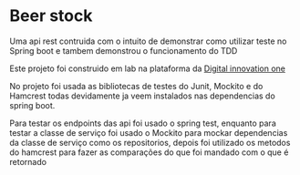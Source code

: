# Beer stock

Uma api rest contruida com o intuito de demonstrar como utilizar teste no Spring boot e tambem demonstrou o funcionamento do TDD

Este projeto foi construido em lab na plataforma da [Digital innovation one](https://digitalinnovation.one/)

No projeto foi usada as bibliotecas de testes do Junit, Mockito e do Hamcrest todas devidamente ja veem instalados nas dependencias do spring boot.

Para testar os endpoints das api foi usado o spring test, enquanto para testar a classe de serviço foi usado o Mockito para mockar dependencias da classe de serviço como os repositorios, depois foi utilizado os metodos do hamcrest para fazer as comparações do que foi mandado com o que é retornado
